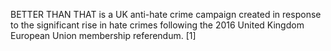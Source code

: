 BETTER THAN THAT is a UK anti-hate crime campaign created in response to the significant rise in hate crimes following the 2016 United Kingdom European Union membership referendum. [1]

